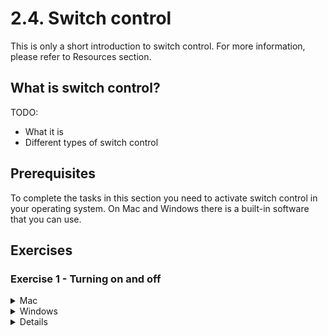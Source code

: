 # 2.4. Switch control

This is only a short introduction to switch control. For more information, please refer to Resources section.

## What is switch control?

TODO:

- What it is
- Different types of switch control

## Prerequisites

To complete the tasks in this section you need to activate switch control in your operating system. On Mac and Windows there is a built-in software that you can use.

## Exercises

### Exercise 1 - Turning on and off

<details>
<summary>Mac</summary>

1. Go to `System Preferences` -> `Accessibility` -> `Switch Control`.
2. Turn on the switch control by clicking on the `On` button.
3. Turn off the switch control by clicking on the `Off` button.
</details>

<details>
<summary>Windows</summary>

TODO

</details>

<details>

### Exercise 2 - Keyboard

<details>
<summary>Mac</summary>

1. Turn on the switch control.
2. Press `switch key` to start auto selection process
3. Wait until keyboard is highlighted and press `switch key`
4. Try to select `Tab` from the virtual keyboard
5. Turn off the switch control.

</details>

### Exercise 3 - Mouse clicks

<details>
<summary>Mac</summary>

1. Turn on the switch control
2. Press `switch key` to start auto selection process
3. Wait until mouse is highlighted and press `switch key`
4. Select `Left click` using `switch key`
5. Try to click something on the screen
6. Turn off the switch control

</details>

## Resources

TODO: Add resources
